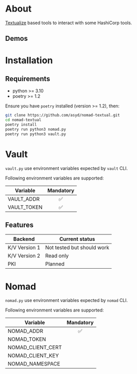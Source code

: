 # About

[Textualize](https://textual.textualize.io/) based tools to interact with some HashiCorp tools.

## Demos

# Installation

## Requirements

* python >= 3.10
* poetry >= 1.2


Ensure you have `poetry` installed (version >= 1.2), then:

```bash
git clone https://github.com/asyd/nomad-textual.git
cd nomad-textual
poetry install
poetry run python3 nomad.py
poetry run python3 vault.py
```


# Vault

`vault.py` use environment variables expected by `vault` CLI.

Following environment variables are supported:

| Variable          | Mandatory |
|-------------------|:-----------:|
| VAULT_ADDR        |     ✅     |
| VAULT_TOKEN       |     ✅     |

## Features

| Backend | Current status |
|---------|---------|
| K/V Version 1 | Not tested but should work |
| K/V Version 2 | Read only |
| PKI | Planned |

# Nomad

`nomad.py` use environment variables expected by `nomad` CLI.

Following environment variables are supported:

| Variable          | Mandatory |
|-------------------|:-----------:|
| NOMAD_ADDR        |     ✅    |
| NOMAD_TOKEN       |           |
| NOMAD_CLIENT_CERT |           |
| NOMAD_CLIENT_KEY  |           |
| NOMAD_NAMESPACE   |           |
